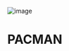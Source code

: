 ![image](https://user-images.githubusercontent.com/97175534/230881196-844b92aa-3599-4141-977f-7a1404c3458a.png)
# PACMAN
